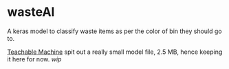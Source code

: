 # wasteAI
A keras model to classify waste items as per the color of bin they should go to.


[Teachable Machine](https://teachablemachine.withgoogle.com) spit out a really small model file, 2.5 MB, hence keeping it here for now.
*wip*
